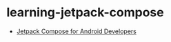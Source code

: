# learning-jetpack-compose

- [Jetpack Compose for Android Developers](https://developer.android.com/courses/jetpack-compose/course)
